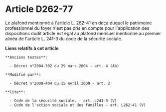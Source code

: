 # Article D262-77

Le plafond mentionné à l'article L. 262-41 en deçà duquel le patrimoine professionnel du foyer n'est pas pris en compte pour
l'application des dispositions dudit article est égal au plafond mensuel mentionné au premier alinéa de l'article L. 241-3 du
code de la sécurité sociale.

**Liens relatifs à cet article**

	**Anciens textes**:

	  - Décret n°2004-302 du 29 mars 2004 - art. 4 (Ab)

	**Modifié par**:

	  - Décret n°2009-404 du 15 avril 2009 - art. 2

	**Cite**:

	  - Code de la sécurité sociale. - art. L241-3 (V)
	  - Code de l'action sociale et des familles - art. L262-41 (V)
